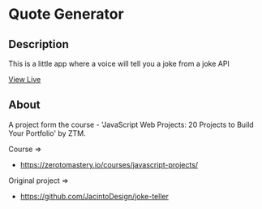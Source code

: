 # Quote Generator

## Description

This is a little app where a voice will tell you a joke from a joke API

[View Live](https://dsdaksh.github.io/joke-teller/)

## About

A project form the course - 'JavaScript Web Projects: 20 Projects to Build Your Portfolio' by ZTM.

Course =>

- https://zerotomastery.io/courses/javascript-projects/

Original project =>

- https://github.com/JacintoDesign/joke-teller
